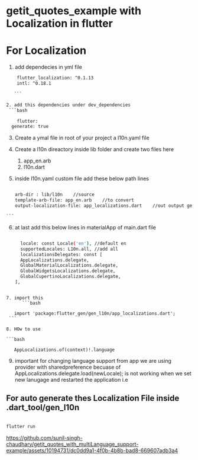 # getit_quotes_example with Localization in flutter


# For Localization
 1. add dependecies in yml file 

   ```bash
       flutter_localization: ^0.1.13
       intl: ^0.18.1  

      ```

 2. add this dependencies under dev_dependencies
    ```bash

       flutter:
     generate: true

   ```


  3. Create a ymal file in root of your project a l10n.yaml file
  4. Create a l10n direactory inside lib folder
     and create two files here
     1. app_en.arb
     2. l10n.dart

  5. inside l10n.yaml custom file add these below path lines

      ```bash

     arb-dir : lib/l10n    //source
     template-arb-file: app_en.arb    //to convert
     output-localization-file: app_localizations.dart    //out output generate file will be here 

    ``` 

  6. at last add this below lines in materialApp of main.dart file 

      ```bash

        locale: const Locale('en'), //default en
        supportedLocales: L10n.all, //add all
        localizationsDelegates: const [
        AppLocalizations.delegate,
        GlobalMaterialLocalizations.delegate,
        GlobalWidgetsLocalizations.delegate,
        GlobalCupertinoLocalizations.delegate,
      ],
   ```
   
   7. import this
         ```bash

      import 'package:flutter_gen/gen_l10n/app_localizations.dart';
    ```

   8. HOw to use

   ```bash

      AppLocalizations.of(context)!.language
   ```

   9. important for changing language support from app we are using provider with sharedpreference
      becuase of   AppLocalizations.delegate.load(newLocale); is not working when we set new lanugage and restarted the application i.e

## For auto generate thes Localization File inside .dart_tool/gen_l10n


   ```bash

   flutter run 

   ```



https://github.com/sunil-singh-chaudhary/getit_quotes_with_multiLanguage_support-example/assets/10194731/dc0dd9a1-4f0b-4b8b-bad8-669607adb3a4



      
